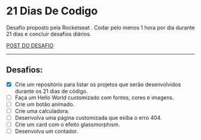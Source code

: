 # 21 Dias De Codigo

<p>Desafio proposto pela <a herf="https://www.rocketseat.com.br/"> Rocketseat </a>. Codar pelo menos 1 hora por dia durante 21 dias e concluir desafios diários.</p>

<a href="https://www.instagram.com/p/ChTBg1BpLGU/">POST DO DESAFIO</a>

___

## Desafios:

- [X] Crie um repositório para listar os projetos que serão desenvolvidos durante os 21 dias de código.
- [ ] Faça um Hello World customizado com fontes, cores e imagens.
- [ ] Crie um botão animado.
- [ ] Crie uma calculadora.
- [ ] Desenvolva uma página customizada que exiba o erro 404.
- [ ] Crie um card com o efeito glassmorphism.
- [ ] Desenvolva um contador.